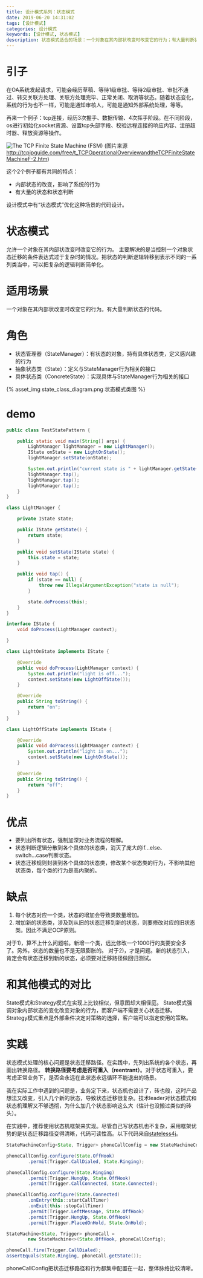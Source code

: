 ```yaml
---
title: 设计模式系列：状态模式
date: 2019-06-20 14:31:02
tags: [设计模式]
categories: 设计模式
keywords: [设计模式, 状态模式]
description: 状态模式适合的场景：一个对象在其内部状改变时改变它的行为；有大量判断状态的代码。状态模式处理的核心问题是状态迁移路径。在实践中，先列出系统的各个状态，再画出转换路径。
---
```


# 引子

在OA系统发起请求，可能会经历草稿、等待1级审批、等待2级审批、审批不通过、转交关联方处理、关联方处理完毕、正常关闭、取消等状态。随着状态变化，系统的行为也不一样，可能是通知审核人，可能是通知外部系统处理，等等。

再来一个例子：tcp连接，经历3次握手、数据传输、4次挥手阶段。在不同阶段，os进行初始化socket资源、设置tcp头部字段、校验远程连接的响应内容、注册超时器、释放资源等操作。

![The TCP Finite State Machine (FSM)](http://tcpipguide.com/free/diagrams/tcpfsm.png)
(图片来源 http://tcpipguide.com/free/t_TCPOperationalOverviewandtheTCPFiniteStateMachineF-2.htm)

这个2个例子都有共同的特点：
- 内部状态的改变，影响了系统的行为
- 有大量的状态和状态判断

设计模式中有“状态模式”优化这种场景的代码设计。

# 状态模式

允许一个对象在其内部状改变时改变它的行为。
主要解决的是当控制一个对象状态迁移的条件表达式过于复杂时的情况。把状态的判断逻辑转移到表示不同的一系列类当中，可以把复杂的逻辑判断简单化。

# 适用场景

一个对象在其内部状改变时改变它的行为。有大量判断状态的代码。

# 角色

- 状态管理器（StateManager）：有状态的对象，持有具体状态类，定义感兴趣的行为
- 抽象状态类（State）：定义与StateManager行为相关的接口
- 具体状态类（ConcreteState）：实现具体与StateManager行为相关的接口

{% asset_img state_class_diagram.png 状态模式类图 %}

# demo

```java
public class TestStatePattern {

    public static void main(String[] args) {
        LightManager lightManager = new LightManager();
        IState onState = new LightOnState();
        lightManager.setState(onState);

        System.out.println("current state is " + lightManager.getState());
        lightManager.tap();
        lightManager.tap();
        lightManager.tap();
    }
}

class LightManager {

    private IState state;

    public IState getState() {
        return state;
    }

    public void setState(IState state) {
        this.state = state;
    }

    public void tap() {
        if (state == null) {
            throw new IllegalArgumentException("state is null");
        }

        state.doProcess(this);
    }
}

interface IState {
    void doProcess(LightManager context);

}

class LightOnState implements IState {

    @Override
    public void doProcess(LightManager context) {
        System.out.println("light is off...");
        context.setState(new LightOffState());
    }

    @Override
    public String toString() {
        return "on";
    }
}

class LightOffState implements IState {

    @Override
    public void doProcess(LightManager context) {
        System.out.println("light is on...");
        context.setState(new LightOnState());
    }

    @Override
    public String toString() {
        return "off";
    }
}
```

# 优点

- 要列出所有状态，强制加深对业务流程的理解。
- 状态判断逻辑分散到各个具体的状态类，消灭了庞大的if...else、switch...case判断状态。
- 状态迁移规则封装到各个具体的状态类，修改某个状态类的行为，不影响其他状态类，每个类的行为是高内聚的。

# 缺点

1. 每个状态对应一个类，状态的增加会导致类数量增加。
2. 增加新的状态类，涉及到从旧的状态迁移到新的状态，则要修改对应的旧状态类。因此不满足OCP原则。

对于1)，算不上什么问题啦。新增一个类，远比修改一个1000行的类要安全多了。另外，状态的数量也不是无限膨胀的。
对于2)，才是问题。新的状态引入，肯定会有状态迁移到新的状态，必须要对迁移路径做回归测试。


# 和其他模式的对比

State模式和Strategy模式在实现上比较相似，但意图却大相径庭。
State模式强调对象内部状态的变化改变对象的行为，而客户端不需要关心状态迁移。
Strategy模式重点是外部条件决定对策略的选择，客户端可以指定使用的策略。

# 实践

状态模式处理的核心问题是状态迁移路径。在实践中，先列出系统的各个状态，再画出转换路径。
**转换路径要考虑是否可重入（reentrant）**。对于状态可重入，要考虑正常业务下，是否会永远在此状态永远循环不能退出的场景。

我在实际工作中遇到的问题是，业务定下来，状态机也设计了，砖也般，这时产品想法又改变，引入几个新的状态，导致状态迁移很复杂。技术leader对状态模式和状态机理解又不够透彻，为什么加几个状态影响这么大（估计也没搬过类似的砖头）。

在实践中，推荐使用状态机框架来实现。尽管自己写状态机也不复杂，采用框架优势的是状态迁移路径变得清晰，代码可读性高。以下代码来自[stateless4j](https://github.com/oxo42/stateless4j)。
```java
StateMachineConfig<State, Trigger> phoneCallConfig = new StateMachineConfig<>();

phoneCallConfig.configure(State.OffHook)
        .permit(Trigger.CallDialed, State.Ringing);

phoneCallConfig.configure(State.Ringing)
        .permit(Trigger.HungUp, State.OffHook)
        .permit(Trigger.CallConnected, State.Connected);

phoneCallConfig.configure(State.Connected)
        .onEntry(this::startCallTimer)
        .onExit(this::stopCallTimer)
        .permit(Trigger.LeftMessage, State.OffHook)
        .permit(Trigger.HungUp, State.OffHook)
        .permit(Trigger.PlacedOnHold, State.OnHold);

StateMachine<State, Trigger> phoneCall =
        new StateMachine<>(State.OffHook, phoneCallConfig);

phoneCall.fire(Trigger.CallDialed);
assertEquals(State.Ringing, phoneCall.getState());
```
phoneCallConfig把状态迁移路径和行为都集中配置在一起，整体脉络比较清晰。


